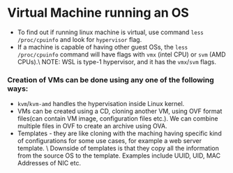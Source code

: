 # Virtual Machine running an OS
- To find out if running linux machine is virtual, use command `less   /proc/cpuinfo` and look for `hypervisor` flag.
- If a machine is capable of having other guest OSs, the `less /proc/cpuinfo` command will have flags with `vmx` (intel CPU) or `svm` (AMD CPUs).\\
  NOTE: WSL is type-1 hypervisor, and it has the `vmx`/`svm` flags.
### Creation of VMs can be done using any one of the following ways:
- `kvm`/`kvm-amd` handles the hypervisation inside Linux kernel.
- VMs can be created using a CD, cloning another VM, using OVF format files(can contain VM image, configuration files etc.). We can combine multiple files in OVF to create an archive using OVA.
- Templates - they are like cloning with the maching having specific kind of configurations for some use cases, for example a web server template. \\
  Downside of templates is that they copy all the information from the source OS to the template. Examples include UUID, UID, MAC Addresses of NIC etc.
